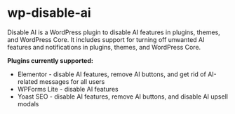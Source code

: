 # wp-disable-ai
Disable AI is a WordPress plugin to disable AI features in plugins, themes, and WordPress Core. It includes support for turning off unwanted AI features and notifications in plugins, themes, and WordPress Core.

**Plugins currently supported:**  
- Elementor - disable AI features, remove AI buttons, and get rid of AI-related messages for all users
- WPForms Lite - disable AI features
- Yoast SEO - disable AI features, remove AI buttons, and disable AI upsell modals